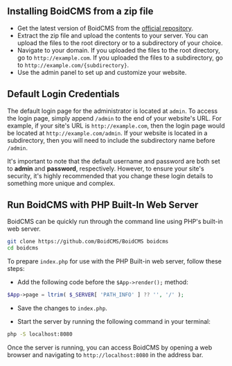 ## Installing BoidCMS from a zip file

- Get the latest version of BoidCMS from the [official repository](https://github.com/BoidCMS/BoidCMS).
- Extract the zip file and upload the contents to your server. You can upload the files to the root directory or to a subdirectory of your choice.
- Navigate to your domain. If you uploaded the files to the root directory, go to `http://example.com`. If you uploaded the files to a subdirectory, go to `http://example.com/{subdirectory}`.
- Use the admin panel to set up and customize your website.

## Default Login Credentials
The default login page for the administrator is located at `admin`. To access the login page, simply append `/admin` to the end of your website's URL. For example, if your site's URL is `http://example.com`, then the login page would be located at `http://example.com/admin`. If your website is located in a subdirectory, then you will need to include the subdirectory name before `/admin`.  

It's important to note that the default username and password are both set to **admin** and **password**, respectively. However, to ensure your site's security, it's highly recommended that you change these login details to something more unique and complex. 

## Run BoidCMS with PHP Built-In Web Server
BoidCMS can be quickly run through the command line using PHP's built-in web server.

```bash
git clone https://github.com/BoidCMS/BoidCMS boidcms
cd boidcms
```

To prepare `index.php` for use with the PHP Built-in web server, follow these steps:

- Add the following code before the `$App->render();` method:
```php
$App->page = ltrim( $_SERVER[ 'PATH_INFO' ] ?? '', '/' );
```

- Save the changes to `index.php`.

- Start the server by running the following command in your terminal:
```bash
php -S localhost:8080
```

Once the server is running, you can access BoidCMS by opening a web browser and navigating to `http://localhost:8080` in the address bar.


